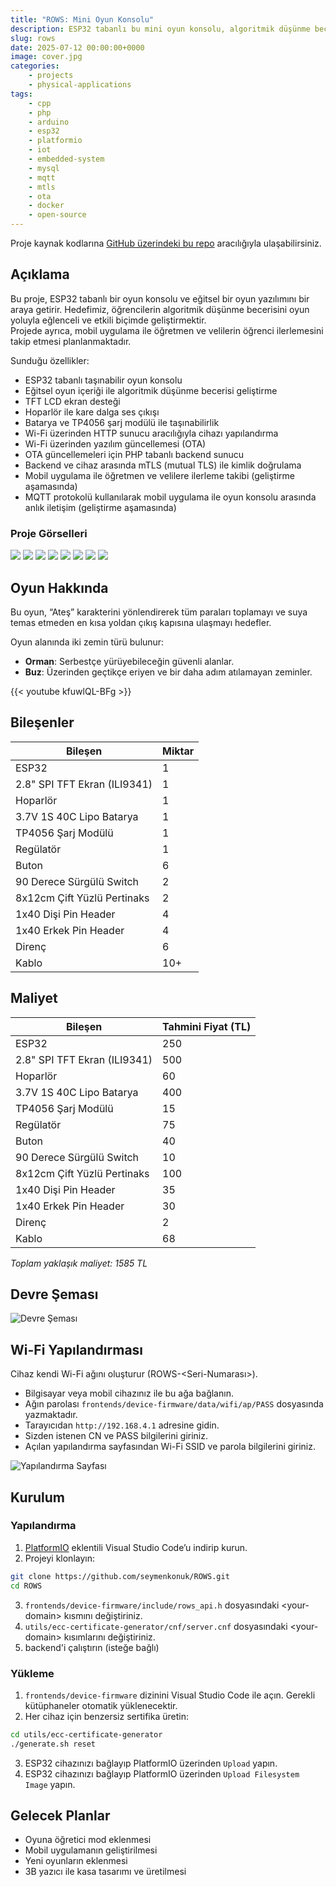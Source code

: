 ```yaml
---
title: "ROWS: Mini Oyun Konsolu"
description: ESP32 tabanlı bu mini oyun konsolu, algoritmik düşünme becerisini oyunlaştırma yoluyla desteklemeyi amaçlayan bir eğitim projesidir.
slug: rows
date: 2025-07-12 00:00:00+0000
image: cover.jpg
categories:
    - projects
    - physical-applications
tags:
    - cpp
    - php
    - arduino
    - esp32
    - platformio
    - iot
    - embedded-system
    - mysql
    - mqtt
    - mtls
    - ota
    - docker
    - open-source
---
```


Proje kaynak kodlarına [GitHub üzerindeki bu repo](https://github.com/seymenkonuk/rows) aracılığıyla ulaşabilirsiniz.

## Açıklama
Bu proje, ESP32 tabanlı bir oyun konsolu ve eğitsel bir oyun yazılımını bir araya getirir. 
Hedefimiz, öğrencilerin algoritmik düşünme becerisini oyun yoluyla eğlenceli ve etkili biçimde geliştirmektir.  
Projede ayrıca, mobil uygulama ile öğretmen ve velilerin öğrenci ilerlemesini takip etmesi planlanmaktadır.

Sunduğu özellikler:
- ESP32 tabanlı taşınabilir oyun konsolu
- Eğitsel oyun içeriği ile algoritmik düşünme becerisi geliştirme
- TFT LCD ekran desteği
- Hoparlör ile kare dalga ses çıkışı
- Batarya ve TP4056 şarj modülü ile taşınabilirlik
- Wi-Fi üzerinden HTTP sunucu aracılığıyla cihazı yapılandırma
- Wi-Fi üzerinden yazılım güncellemesi (OTA)
- OTA güncellemeleri için PHP tabanlı backend sunucu  
- Backend ve cihaz arasında mTLS (mutual TLS) ile kimlik doğrulama  
- Mobil uygulama ile öğretmen ve velilere ilerleme takibi (geliştirme aşamasında)
- MQTT protokolü kullanılarak mobil uygulama ile oyun konsolu arasında anlık iletişim (geliştirme aşamasında)

### Proje Görselleri
![](device-case-1.jpg)
![](device-case-2.jpg)
![](device-case-3.jpg)
![](device-1.jpg)
![](device-2.jpg)
![](device-3.jpg)
![](device-4.jpg)
![](device-5.jpg)

## Oyun Hakkında

Bu oyun, “Ateş” karakterini yönlendirerek tüm paraları toplamayı ve suya temas etmeden en kısa yoldan çıkış kapısına ulaşmayı hedefler.

Oyun alanında iki zemin türü bulunur:
- **Orman**: Serbestçe yürüyebileceğin güvenli alanlar.
- **Buz**: Üzerinden geçtikçe eriyen ve bir daha adım atılamayan zeminler.

{{< youtube kfuwlQL-BFg >}}

## Bileşenler

| Bileşen                      | Miktar |
|------------------------------|--------|
| ESP32                        | 1      |
| 2.8" SPI TFT Ekran (ILI9341) | 1      |
| Hoparlör                     | 1      |
| 3.7V 1S 40C Lipo Batarya     | 1      |
| TP4056 Şarj Modülü           | 1      |
| Regülatör                    | 1      |
| Buton                        | 6      |
| 90 Derece Sürgülü Switch     | 2      |
| 8x12cm Çift Yüzlü Pertinaks  | 2      |
| 1x40 Dişi Pin Header         | 4      |
| 1x40 Erkek Pin Header        | 4      |
| Direnç                       | 6      |
| Kablo                        | 10+    |

## Maliyet

| Bileşen                      | Tahmini Fiyat (TL) |
|------------------------------|--------------------|
| ESP32                        | 250                |
| 2.8" SPI TFT Ekran (ILI9341) | 500                |
| Hoparlör                     | 60                 |
| 3.7V 1S 40C Lipo Batarya     | 400                |
| TP4056 Şarj Modülü           | 15                 |
| Regülatör                    | 75                 |
| Buton                        | 40                 |
| 90 Derece Sürgülü Switch     | 10                 |
| 8x12cm Çift Yüzlü Pertinaks  | 100                |
| 1x40 Dişi Pin Header         | 35                 |
| 1x40 Erkek Pin Header        | 30                 |
| Direnç                       | 2                  |
| Kablo                        | 68                 |

*Toplam yaklaşık maliyet: 1585 TL*

## Devre Şeması

![Devre Şeması](schematic.png)

## Wi-Fi Yapılandırması

Cihaz kendi Wi-Fi ağını oluşturur (ROWS-\<Seri-Numarası\>).
- Bilgisayar veya mobil cihazınız ile bu ağa bağlanın.
- Ağın parolası `frontends/device-firmware/data/wifi/ap/PASS` dosyasında yazmaktadır.
- Tarayıcıdan `http://192.168.4.1` adresine gidin.
- Sizden istenen CN ve PASS bilgilerini giriniz.
- Açılan yapılandırma sayfasından Wi-Fi SSID ve parola bilgilerini giriniz.

![Yapılandırma Sayfası](wifi-config.jpg)

## Kurulum

### Yapılandırma
1. [PlatformIO](https://platformio.org/) eklentili Visual Studio Code’u indirip kurun.  
2. Projeyi klonlayın:  
```bash
git clone https://github.com/seymenkonuk/ROWS.git
cd ROWS
```
3. `frontends/device-firmware/include/rows_api.h` dosyasındaki \<your-domain\> kısmını değiştiriniz.
4. `utils/ecc-certificate-generator/cnf/server.cnf` dosyasındaki \<your-domain\> kısımlarını değiştiriniz.
5. backend'i çalıştırın (isteğe bağlı)

### Yükleme
1. `frontends/device-firmware` dizinini Visual Studio Code ile açın. Gerekli kütüphaneler otomatik yüklenecektir.
2. Her cihaz için benzersiz sertifika üretin:
```bash
cd utils/ecc-certificate-generator
./generate.sh reset
```
3. ESP32 cihazınızı bağlayıp PlatformIO üzerinden `Upload` yapın.
4. ESP32 cihazınızı bağlayıp PlatformIO üzerinden `Upload Filesystem Image` yapın.

## Gelecek Planlar

- Oyuna öğretici mod eklenmesi
- Mobil uygulamanın geliştirilmesi
- Yeni oyunların eklenmesi
- 3B yazıcı ile kasa tasarımı ve üretilmesi
